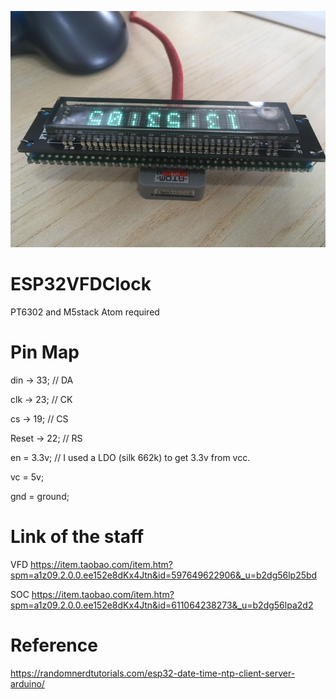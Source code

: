 ![avator](https://github.com/hexesdesu/ESP32VFDClock/blob/master/IMG_0741.JPG.JPG)

# ESP32VFDClock
PT6302 and M5stack Atom required

# Pin Map

din -> 33; // DA

clk -> 23; // CK

cs -> 19; // CS

Reset -> 22; // RS

en = 3.3v; // I used a LDO (silk 662k) to get 3.3v from vcc.

vc = 5v;

gnd = ground;

# Link of the staff

VFD https://item.taobao.com/item.htm?spm=a1z09.2.0.0.ee152e8dKx4Jtn&id=597649622906&_u=b2dg56lp25bd

SOC https://item.taobao.com/item.htm?spm=a1z09.2.0.0.ee152e8dKx4Jtn&id=611064238273&_u=b2dg56lpa2d2

# Reference

https://randomnerdtutorials.com/esp32-date-time-ntp-client-server-arduino/
